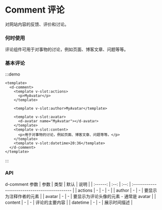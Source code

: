 # Comment 评论

对网站内容的反馈、评价和讨论。

### 何时使用

评论组件可用于对事物的讨论，例如页面、博客文章、问题等等。

### 基本评论

:::demo

```vue
<template>
  <d-comment>
    <template v-slot:actions>
      <p>MyAvatar</p>
    </template>

    <template v-slot:author>MyAvatar</template>

    <template v-slot:avatar>
      <d-avatar name="MyAvatar"></d-avatar>
    </template>
    <template v-slot:content>
      <p>用于对事物的讨论，例如页面、博客文章、问题等等。</p>
    </template>
    <template v-slot:datetime>20:36</template>
  </d-comment>
</template>
```

:::

<style>

</style>

### API

d-comment 参数
| 参数 | 类型 | 默认 | 说明 |
| :------: | :--: | :--: | :---------------------------------------------- |
| actions | - | - | - |
| author | - | - | 要显示为注释作者的元素 |
| avatar | - | - | 要显示为评论头像的元素 - 通常是 avatar |
| content | - | - | 评论的主要内容 |
| datetime | - | - | 展示时间描述 |

